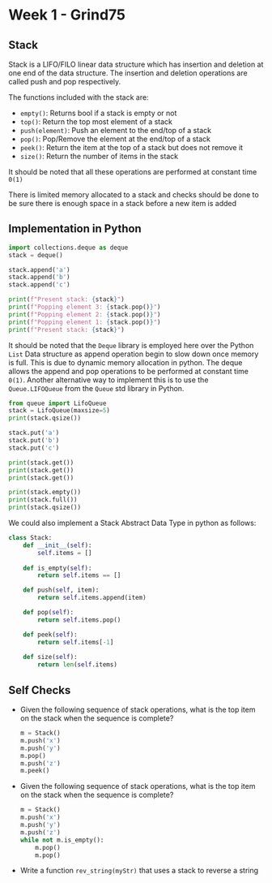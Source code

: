# Week 1 - Grind75


## Stack
Stack is a LIFO/FILO linear data structure which has insertion and deletion at one end of the data structure. The insertion and deletion operations are called push and pop respectively. 

The functions included with the stack are:
- `empty()`: Returns bool if a stack is empty or not
- `top()`: Return the top most element of a stack
- `push(element)`: Push an element to the end/top of a stack
- `pop()`: Pop/Remove the element at the end/top of a stack
- `peek()`: Return the item at the top of a stack but does not remove it
- `size()`: Return the number of items in the stack

It should be noted that all these operations are performed at constant time `0(1)`

There is limited memory allocated to a stack and checks should be done to be sure there is enough space in a stack before a new item is added



## Implementation in Python
```python
import collections.deque as deque
stack = deque()

stack.append('a')
stack.append('b')
stack.append('c')

print(f"Present stack: {stack}")
print(f"Popping element 3: {stack.pop()}")
print(f"Popping element 2: {stack.pop()}")
print(f"Popping element 1: {stack.pop()}")
print(f"Present stack: {stack}")

```

It should be noted that the `Deque` library is employed here over the Python `List` Data structure as append operation begin to slow down once memory is full. This is due to dynamic memory allocation in python. The deque allows the append and pop operations to be performed at constant time `0(1)`. Another alternative way to implement this is to use the `Queue.LIFOQueue` from the `Queue` std library in Python.

```python
from queue import LifoQueue
stack = LifoQueue(maxsize=5)
print(stack.qsize())

stack.put('a')
stack.put('b')
stack.put('c')

print(stack.get())
print(stack.get())
print(stack.get())

print(stack.empty())
print(stack.full())
print(stack.qsize())
```

We could also implement a Stack Abstract Data Type in python as follows:
```python
class Stack:
    def __init__(self):
        self.items = []
    
    def is_empty(self):
        return self.items == []

    def push(self, item):
        return self.items.append(item)

    def pop(self):
        return self.items.pop()

    def peek(self):
        return self.items[-1]
    
    def size(self):
        return len(self.items)
```

## Self Checks
- Given the following sequence of stack operations, what is the top item on the stack when the sequence is complete?
    ```python
    m = Stack()
    m.push('x')
    m.push('y')
    m.pop()
    m.push('z')
    m.peek()
    ```

- Given the following sequence of stack operations, what is the top item on the stack when the sequence is complete?
    ```python
    m = Stack()
    m.push('x')
    m.push('y')
    m.push('z')
    while not m.is_empty():
        m.pop()
        m.pop()
    ```

- Write a function `rev_string(myStr)` that uses a stack to reverse a string